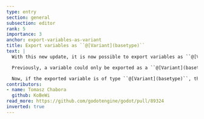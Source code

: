 ```yaml
---
type: entry
section: general
subsection: editor
rank: 5
importance: 3
anchor: export-variables-as-variant
title: Export variables as ``@[Variant](basetype)``
text: |
  With this new update, it is now possible to export variables as ``@[Variant](basetype)``.

  Previously, a variable could only be exported as a ``@[Variant](basetype)`` if it had an initialized value. Also, the editor would stick to the actual type of said value, making it impossible to change the value to another supported ``@[Variant](basetype)`` type, such as a ``@[String](basetype)`` or ``@[Color](basetype)``.

  Now, if the exported variable is of type ``@[Variant](basetype)``, the editor reacts accordingly, permitting the user to assign any compatible ``@[Variant](basetype)`` value. There’s even a nifty type selector that changes the input widget accordingly.
contributors:
- name: Tomasz Chabora
  github: KoBeWi
read_more: https://github.com/godotengine/godot/pull/89324
inverted: true
---
```

